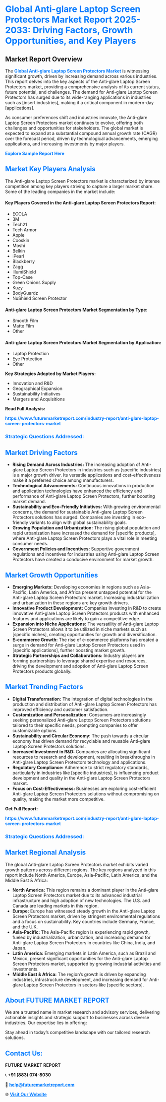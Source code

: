 <h1 style="color: #007BFF;">Global Anti-glare Laptop Screen Protectors Market Report 2025-2033: Driving Factors, Growth Opportunities, and Key Players</h1>

<section id="overview">
<h2>Market Report Overview</h2>
<p>The <a href="https://www.futuremarketreport.com/industry-report/anti-glare-laptop-screen-protectors-market" style="color: #007BFF; text-decoration: none;"><strong>Global Anti-glare Laptop Screen Protectors Market</strong></a> is witnessing significant growth, driven by increasing demand across various industries. This report delves into the key aspects of the Anti-glare Laptop Screen Protectors market, providing a comprehensive analysis of its current status, future potential, and challenges. The demand for Anti-glare Laptop Screen Protectors has surged due to its wide-ranging applications in industries such as [insert industries], making it a critical component in modern-day [applications].</p>
<p>As consumer preferences shift and industries innovate, the Anti-glare Laptop Screen Protectors market continues to evolve, offering both challenges and opportunities for stakeholders. The global market is expected to expand at a substantial compound annual growth rate (CAGR) over the forecast period, driven by technological advancements, emerging applications, and increasing investments by major players.</p>
</section>

<section id="overview">
<p><a href="https://www.futuremarketreport.com/request-sample/reportId=90051" style="color: #007BFF; text-decoration: none;"><strong>Explore Sample Report Here</strong></a></p>
</section>

<section id="key-players">
<h2 style="color: #007BFF;">Market Key Players Analysis</h2>
<p>The Anti-glare Laptop Screen Protectors market is characterized by intense competition among key players striving to capture a larger market share. Some of the leading companies in the market include:</p>
<h4>Key Players Covered in the Anti-glare Laptop Screen Protectors Report:</h4>
<ul><li>ECOLA</li><li>3M</li><li>Tech21</li><li>Tech Armor</li><li>Apple</li><li>Cooskin</li><li>Moshi</li><li>Belkin</li><li>iPearl</li><li>Blackberry</li><li>Zagg</li><li>IllumiShield</li><li>Top-Case</li><li>Green Onions Supply</li><li>Kuzy</li><li>BodyGuardz</li><li>NuShield Screen Protector</li></ul>
<h4>Anti-glare Laptop Screen Protectors Market Segmentation by Type:</h4>
<ul><li>Smooth Film</li><li>Matte Film</li><li>Other</li></ul>

<h4>Anti-glare Laptop Screen Protectors Market Segmentation by Application:</h4>
<ul><li>Laptop Protection</li><li>Eye Protection</li><li>Other</li></ul>
<p><strong>Key Strategies Adopted by Market Players:</strong></p>
<ul>
<li>Innovation and R&D</li>
<li>Geographical Expansion</li>
<li>Sustainability Initiatives</li>
<li>Mergers and Acquisitions</li>
</ul>
</section>

<section>
<p><strong>Read Full Analysis: </strong></p><a href="https://www.futuremarketreport.com/industry-report/anti-glare-laptop-screen-protectors-market" style="color: #007BFF; text-decoration: none;"><strong>https://www.futuremarketreport.com/industry-report/anti-glare-laptop-screen-protectors-market</strong></a>
<h3 style="color: #007BFF;">Strategic Questions Addressed:</h3>
</section>

<section id="driving-factors">
<h2 style="color: #007BFF;">Market Driving Factors</h2>
<ul>
<li><strong>Rising Demand Across Industries:</strong> The increasing adoption of Anti-glare Laptop Screen Protectors in industries such as [specific industries] is a major growth driver. Its versatile applications and cost-effectiveness make it a preferred choice among manufacturers.</li>
<li><strong>Technological Advancements:</strong> Continuous innovations in production and application technologies have enhanced the efficiency and performance of Anti-glare Laptop Screen Protectors, further boosting market demand.</li>
<li><strong>Sustainability and Eco-Friendly Initiatives:</strong> With growing environmental concerns, the demand for sustainable Anti-glare Laptop Screen Protectors solutions has surged. Companies are investing in eco-friendly variants to align with global sustainability goals.</li>
<li><strong>Growing Population and Urbanization:</strong> The rising global population and rapid urbanization have increased the demand for [specific products], where Anti-glare Laptop Screen Protectors plays a vital role in meeting consumer needs.</li>
<li><strong>Government Policies and Incentives:</strong> Supportive government regulations and incentives for industries using Anti-glare Laptop Screen Protectors have created a conducive environment for market growth.</li>
</ul>
</section>

<section id="growth-opportunities">
<h2 style="color: #007BFF;">Market Growth Opportunities</h2>
<ul>
<li><strong>Emerging Markets:</strong> Developing economies in regions such as Asia-Pacific, Latin America, and Africa present untapped potential for the Anti-glare Laptop Screen Protectors market. Increasing industrialization and urbanization in these regions are key growth drivers.</li>
<li><strong>Innovative Product Development:</strong> Companies investing in R&D to create innovative Anti-glare Laptop Screen Protectors products with enhanced features and applications are likely to gain a competitive edge.</li>
<li><strong>Expansion into Niche Applications:</strong> The versatility of Anti-glare Laptop Screen Protectors allows it to be utilized in niche markets such as [specific niches], creating opportunities for growth and diversification.</li>
<li><strong>E-commerce Growth:</strong> The rise of e-commerce platforms has created a surge in demand for Anti-glare Laptop Screen Protectors used in [specific applications], further boosting market growth.</li>
<li><strong>Strategic Partnerships and Collaborations:</strong> Industry players are forming partnerships to leverage shared expertise and resources, driving the development and adoption of Anti-glare Laptop Screen Protectors products globally.</li>
</ul>
</section>

<section id="trending-factors">
<h2 style="color: #007BFF;">Market Trending Factors</h2>
<ul>
<li><strong>Digital Transformation:</strong> The integration of digital technologies in the production and distribution of Anti-glare Laptop Screen Protectors has improved efficiency and customer satisfaction.</li>
<li><strong>Customization and Personalization:</strong> Consumers are increasingly seeking personalized Anti-glare Laptop Screen Protectors solutions tailored to their specific needs, prompting companies to offer customizable options.</li>
<li><strong>Sustainability and Circular Economy:</strong> The push towards a circular economy has driven demand for recyclable and reusable Anti-glare Laptop Screen Protectors solutions.</li>
<li><strong>Increased Investment in R&D:</strong> Companies are allocating significant resources to research and development, resulting in breakthroughs in Anti-glare Laptop Screen Protectors technology and applications.</li>
<li><strong>Regulatory Compliance:</strong> Adherence to strict regulatory standards, particularly in industries like [specific industries], is influencing product development and quality in the Anti-glare Laptop Screen Protectors market.</li>
<li><strong>Focus on Cost-Effectiveness:</strong> Businesses are exploring cost-efficient Anti-glare Laptop Screen Protectors solutions without compromising on quality, making the market more competitive.</li>
</ul>
</section>

<section>
<p><strong>Get Full Report: </strong></p><a href="https://www.futuremarketreport.com/industry-report/anti-glare-laptop-screen-protectors-market" style="color: #007BFF; text-decoration: none;"><strong>https://www.futuremarketreport.com/industry-report/anti-glare-laptop-screen-protectors-market</strong></a>
<h3 style="color: #007BFF;">Strategic Questions Addressed:</h3>
</section>


<section id="regional-analysis">
<h2 style="color: #007BFF;">Market Regional Analysis</h2>
<p>The global Anti-glare Laptop Screen Protectors market exhibits varied growth patterns across different regions. The key regions analyzed in this report include North America, Europe, Asia-Pacific, Latin America, and the Middle East & Africa:</p>
<ul>
<li><strong>North America:</strong> This region remains a dominant player in the Anti-glare Laptop Screen Protectors market due to its advanced industrial infrastructure and high adoption of new technologies. The U.S. and Canada are leading markets in this region.</li>
<li><strong>Europe:</strong> Europe has witnessed steady growth in the Anti-glare Laptop Screen Protectors market, driven by stringent environmental regulations and a focus on sustainability. Key countries include Germany, France, and the U.K.</li>
<li><strong>Asia-Pacific:</strong> The Asia-Pacific region is experiencing rapid growth, fueled by industrialization, urbanization, and increasing demand for Anti-glare Laptop Screen Protectors in countries like China, India, and Japan.</li>
<li><strong>Latin America:</strong> Emerging markets in Latin America, such as Brazil and Mexico, present significant opportunities for the Anti-glare Laptop Screen Protectors market, supported by growing industrial activities and investments.</li>
<li><strong>Middle East & Africa:</strong> The region’s growth is driven by expanding industries, infrastructure development, and increasing demand for Anti-glare Laptop Screen Protectors in sectors like [specific sectors].</li>
</ul>
</section>

<footer>
<h2 style="color: #007BFF;">About FUTURE MARKET REPORT</h2>
<p>We are a trusted name in market research and advisory services, delivering actionable insights and strategic support to businesses across diverse industries. Our expertise lies in offering:</p>

<p>Stay ahead in today’s competitive landscape with our tailored research solutions.</p>

<h2 style="color: #007BFF;">Contact Us:</h2>
<p><strong>FUTURE MARKET REPORT</strong></p>
<p>📞 <strong>+91 (883) 074-8030</strong></p>
<p>📧 <strong><a href="mailto:help@futuremarketreport.com" style="color: #007BFF;">help@futuremarketreport.com</a></strong></p>
<p>🌐 <strong><a href="https://www.futuremarketreport.com/" style="color: #007BFF;">Visit Our Website</a></strong></p>
</footer>